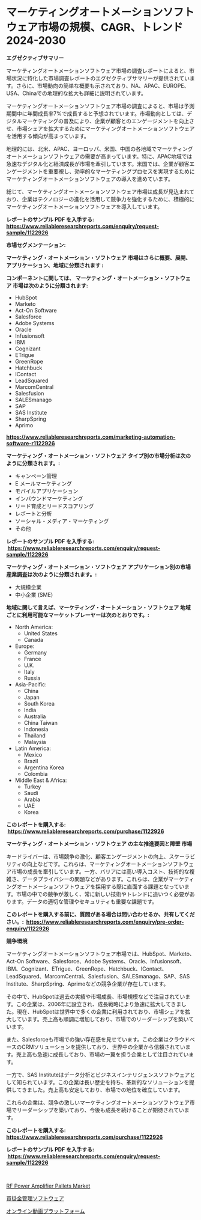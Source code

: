 <p><h1>マーケティングオートメーションソフトウェア市場の規模、CAGR、トレンド 2024-2030</h1></p><p><strong>エグゼクティブサマリー</strong></p>
<p><p>マーケティングオートメーションソフトウェア市場の調査レポートによると、市場状況に特化した市場調査レポートのエグゼクティブサマリーが提供されています。さらに、市場動向の簡単な概要も示されており、NA、APAC、EUROPE、USA、Chinaでの地理的な拡大も詳細に説明されています。</p><p>マーケティングオートメーションソフトウェア市場の調査によると、市場は予測期間中に年間成長率7%で成長すると予想されています。市場動向としては、デジタルマーケティングの普及により、企業が顧客とのエンゲージメントを向上させ、市場シェアを拡大するためにマーケティングオートメーションソフトウェアを活用する傾向が高まっています。</p><p>地理的には、北米、APAC、ヨーロッパ、米国、中国の各地域でマーケティングオートメーションソフトウェアの需要が高まっています。特に、APAC地域では急速なデジタル化と経済成長が市場を牽引しています。米国では、企業が顧客エンゲージメントを重要視し、効率的なマーケティングプロセスを実現するためにマーケティングオートメーションソフトウェアの導入を進めています。</p><p>総じて、マーケティングオートメーションソフトウェア市場は成長が見込まれており、企業はテクノロジーの進化を活用して競争力を強化するために、積極的にマーケティングオートメーションソフトウェアを導入しています。</p></p>
<p><strong>レポートのサンプル PDF を入手する: <a href="https://www.reliableresearchreports.com/enquiry/request-sample/1122926">https://www.reliableresearchreports.com/enquiry/request-sample/1122926</a></strong></p>
<p><strong>市場セグメンテーション:</strong></p>
<p><strong> マーケティング・オートメーション・ソフトウェア 市場はさらに概要、展開、アプリケーション、地域に分類されます :</strong></p>
<p><strong>コンポーネントに関しては、 マーケティング・オートメーション・ソフトウェア 市場は次のように分類されます: &nbsp;</strong></p>
<p><ul><li>HubSpot</li><li>Marketo</li><li>Act-On Software</li><li>Salesforce</li><li>Adobe Systems</li><li>Oracle</li><li>Infusionsoft</li><li>IBM</li><li>Cognizant</li><li>ETrigue</li><li>GreenRope</li><li>Hatchbuck</li><li>IContact</li><li>LeadSquared</li><li>MarcomCentral</li><li>Salesfusion</li><li>SALESmanago</li><li>SAP</li><li>SAS Institute</li><li>SharpSpring</li><li>Aprimo</li></ul></p>
<p><strong><a href="https://www.reliableresearchreports.com/marketing-automation-software-r1122926">https://www.reliableresearchreports.com/marketing-automation-software-r1122926</a></strong></p>
<p><strong> マーケティング・オートメーション・ソフトウェア タイプ別の市場分析は次のように分類されます。:</strong></p>
<p><ul><li>キャンペーン管理</li><li>E メールマーケティング</li><li>モバイルアプリケーション</li><li>インバウンドマーケティング</li><li>リード育成とリードスコアリング</li><li>レポートと分析</li><li>ソーシャル・メディア・マーケティング</li><li>その他</li></ul></p>
<p><strong>レポートのサンプル PDF を入手する: &nbsp;<a href="https://www.reliableresearchreports.com/enquiry/request-sample/1122926">https://www.reliableresearchreports.com/enquiry/request-sample/1122926</a></strong></p>
<p><strong> マーケティング・オートメーション・ソフトウェア アプリケーション別の市場産業調査は次のように分類されます。:</strong></p>
<p><ul><li>大規模企業</li><li>中小企業 (SME)</li></ul></p>
<p><strong>地域に関して言えば、マーケティング・オートメーション・ソフトウェア 地域ごとに利用可能なマーケットプレーヤーは次のとおりです。:</strong></p>
<p><ul>
    <li>
        North America:
        <ul>
            <li>United States</li>
            <li>Canada</li>
        </ul>
    </li>
    <li>
        Europe:
        <ul>
            <li>Germany</li>
            <li>France</li>
            <li>U.K.</li>
            <li>Italy</li>
            <li>Russia</li>
        </ul>
    </li>
    <li>
        Asia-Pacific:
        <ul>
            <li>China</li>
            <li>Japan</li>
            <li>South Korea</li>
            <li>India</li>
            <li>Australia</li>
            <li>China Taiwan</li>
            <li>Indonesia</li>
            <li>Thailand</li>
            <li>Malaysia</li>
        </ul>
    </li>
    <li>
        Latin America:
        <ul>
            <li>Mexico</li>
            <li>Brazil</li>
            <li>Argentina Korea</li>
            <li>Colombia</li>
        </ul>
    </li>
    <li>
        Middle East & Africa:
        <ul>
            <li>Turkey</li>
            <li>Saudi</li>
            <li>Arabia</li>
            <li>UAE</li>
            <li>Korea</li>
        </ul>
    </li>
    </ul></p>
<p><strong>このレポートを購入する: &nbsp;<a href="https://www.reliableresearchreports.com/purchase/1122926">https://www.reliableresearchreports.com/purchase/1122926</a></strong></p>
<p><strong>マーケティング・オートメーション・ソフトウェア の主な推進要因と障壁 市場</strong></p>
<p><p>キードライバーは、市場競争の激化、顧客エンゲージメントの向上、スケーラビリティの向上などです。これらは、マーケティングオートメーションソフトウェア市場の成長を牽引しています。一方、バリアには高い導入コスト、技術的な複雑さ、データプライバシーの問題などがあります。これらは、企業がマーケティングオートメーションソフトウェアを採用する際に直面する課題となっています。市場の中での競争が激しく、常に新しい技術やトレンドに追いつく必要があります。データの適切な管理やセキュリティも重要な課題です。</p></p>
<p><strong>このレポートを購入する前に、質問がある場合は問い合わせるか、共有してください。:&nbsp; <a href="https://www.reliableresearchreports.com/enquiry/pre-order-enquiry/1122926">https://www.reliableresearchreports.com/enquiry/pre-order-enquiry/1122926</a></strong></p>
<p><strong>競争環境</strong></p>
<p><p>マーケティングオートメーションソフトウェア市場では、HubSpot、Marketo、Act-On Software、Salesforce、Adobe Systems、Oracle、Infusionsoft、IBM、Cognizant、ETrigue、GreenRope、Hatchbuck、IContact、LeadSquared、MarcomCentral、Salesfusion、SALESmanago、SAP、SAS Institute、SharpSpring、Aprimoなどの競争企業が存在しています。</p><p>その中で、HubSpotは過去の実績や市場成長、市場規模などで注目されています。この企業は、2006年に設立され、成長戦略により急速に拡大してきました。現在、HubSpotは世界中で多くの企業に利用されており、市場シェアを拡大しています。売上高も順調に増加しており、市場でのリーダーシップを築いています。</p><p>また、Salesforceも市場での強い存在感を見せています。この企業はクラウドベースのCRMソリューションを提供しており、世界中の企業から信頼されています。売上高も急速に成長しており、市場の一翼を担う企業として注目されています。</p><p>一方で、SAS Instituteはデータ分析とビジネスインテリジェンスソフトウェアとして知られています。この企業は長い歴史を持ち、革新的なソリューションを提供してきました。売上高も安定しており、市場での地位を確立しています。</p><p>これらの企業は、競争の激しいマーケティングオートメーションソフトウェア市場でリーダーシップを築いており、今後も成長を続けることが期待されています。</p></p>
<p><strong>このレポートを購入する: &nbsp; <a href="https://www.reliableresearchreports.com/purchase/1122926">https://www.reliableresearchreports.com/purchase/1122926</a></strong></p>
<p><strong>レポートのサンプル PDF を入手する: &nbsp;<a href="https://www.reliableresearchreports.com/enquiry/request-sample/1122926">https://www.reliableresearchreports.com/enquiry/request-sample/1122926</a></strong><strong></strong></p>
<p>&nbsp;</p>
<p><p><a href="https://extreme-scabiosa-c81.notion.site/RF-Power-Amplifier-Pallets-Market-Focuses-on-Market-Share-Size-and-Projected-Forecast-Till-2031-12473a0c8b8f4b30a15e83b5bc69da7e">RF Power Amplifier Pallets Market</a></p><p><a href="https://github.com/vlcostes/Market-Research-Report-List-1/blob/main/999552524869.md">買掛金管理ソフトウェア</a></p><p><a href="https://github.com/EstaSprer20231/Market-Research-Report-List-1/blob/main/568235724870.md">オンライン動画プラットフォーム</a></p></p>